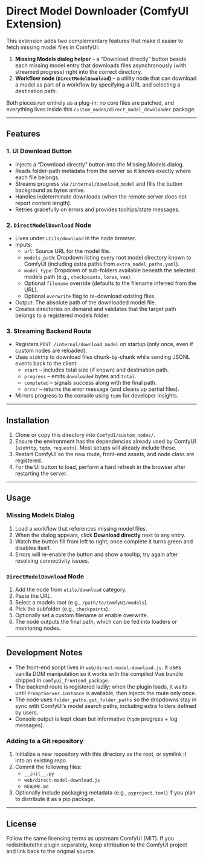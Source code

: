 # Direct Model Downloader (ComfyUI Extension)

This extension adds two complementary features that make it easier to fetch missing model files in ComfyUI:

1. **Missing Models dialog helper** – a “Download directly” button beside each missing model entry that downloads files asynchronously (with streamed progress) right into the correct directory.
2. **Workflow node (`DirectModelDownload`)** – a utility node that can download a model as part of a workflow by specifying a URL and selecting a destination path.

Both pieces run entirely as a plug-in: no core files are patched, and everything lives inside this `custom_nodes/direct_model_downloader` package.

---

## Features

### 1. UI Download Button

- Injects a “Download directly” button into the Missing Models dialog.
- Reads folder-path metadata from the server so it knows exactly where each file belongs.
- Streams progress via `/internal/download_model` and fills the button background as bytes arrive.
- Handles indeterminate downloads (when the remote server does not report content length).
- Retries gracefully on errors and provides tooltips/state messages.

### 2. `DirectModelDownload` Node

- Lives under `utils/download` in the node browser.
- Inputs:
  - `url`: Source URL for the model file.
  - `models_path`: Dropdown listing every root model directory known to ComfyUI (including extra paths from `extra_model_paths.yaml`).
  - `model_type`: Dropdown of sub-folders available beneath the selected models path (e.g., `checkpoints`, `loras`, `vae`).
  - Optional `filename` override (defaults to the filename inferred from the URL).
  - Optional `overwrite` flag to re-download existing files.
- Output: The absolute path of the downloaded model file.
- Creates directories on demand and validates that the target path belongs to a registered models folder.

### 3. Streaming Backend Route

- Registers `POST /internal/download_model` on startup (only once, even if custom nodes are reloaded).
- Uses `aiohttp` to download files chunk-by-chunk while sending JSONL events back to the client:
  - `start` – includes total size (if known) and destination path.
  - `progress` – emits `downloaded` bytes and `total`.
  - `completed` – signals success along with the final path.
  - `error` – returns the error message (and cleans up partial files).
- Mirrors progress to the console using `tqdm` for developer insights.

---

## Installation

1. Clone or copy this directory into `ComfyUI/custom_nodes/`.
2. Ensure the environment has the dependencies already used by ComfyUI (`aiohttp`, `tqdm`, `requests`). Most setups will already include these.
3. Restart ComfyUI so the new route, front-end assets, and node class are registered.
4. For the UI button to load, perform a hard refresh in the browser after restarting the server.

---

## Usage

### Missing Models Dialog

1. Load a workflow that references missing model files.
2. When the dialog appears, click **Download directly** next to any entry.
3. Watch the button fill from left to right; once complete it turns green and disables itself.
4. Errors will re-enable the button and show a tooltip; try again after resolving connectivity issues.

### `DirectModelDownload` Node

1. Add the node from `utils/download` category.
2. Paste the URL.
3. Select a models root (e.g., `/path/to/ComfyUI/models`).
4. Pick the subfolder (e.g., `checkpoints`).
5. Optionally set a custom filename or enable overwrite.
6. The node outputs the final path, which can be fed into loaders or monitoring nodes.

---

## Development Notes

- The front-end script lives in `web/direct-model-download.js`. It uses vanilla DOM manipulation so it works with the compiled Vue bundle shipped in `comfyui_frontend_package`.
- The backend route is registered lazily: when the plugin loads, it waits until `PromptServer.instance` is available, then injects the route only once.
- The node uses `folder_paths.get_folder_paths` so the dropdowns stay in sync with ComfyUI’s model search paths, including extra folders defined by users.
- Console output is kept clean but informative (`tqdm` progress + log messages).

### Adding to a Git repository

1. Initialize a new repository with this directory as the root, or symlink it into an existing repo.
2. Commit the following files:
   - `__init__.py`
   - `web/direct-model-download.js`
   - `README.md`
3. Optionally include packaging metadata (e.g., `pyproject.toml`) if you plan to distribute it as a pip package.

---

## License

Follow the same licensing terms as upstream ComfyUI (MIT). If you redistributethe plugin separately, keep attribution to the ComfyUI project and link back to the original source.

